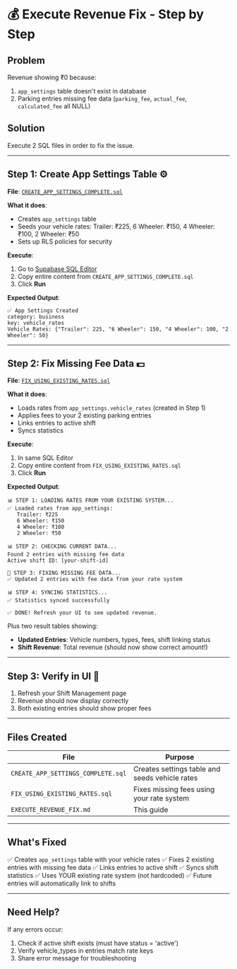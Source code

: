 # 💰 Execute Revenue Fix - Step by Step

## Problem
Revenue showing ₹0 because:
1. `app_settings` table doesn't exist in database
2. Parking entries missing fee data (`parking_fee`, `actual_fee`, `calculated_fee` all NULL)

## Solution
Execute 2 SQL files in order to fix the issue.

---

## **Step 1: Create App Settings Table** ⚙️

**File**: [`CREATE_APP_SETTINGS_COMPLETE.sql`](CREATE_APP_SETTINGS_COMPLETE.sql)

**What it does**:
- Creates `app_settings` table
- Seeds your vehicle rates: Trailer: ₹225, 6 Wheeler: ₹150, 4 Wheeler: ₹100, 2 Wheeler: ₹50
- Sets up RLS policies for security

**Execute**:
1. Go to [Supabase SQL Editor](https://supabase.com/dashboard/project/_/sql)
2. Copy entire content from `CREATE_APP_SETTINGS_COMPLETE.sql`
3. Click **Run**

**Expected Output**:
```
✅ App Settings Created
category: business
key: vehicle_rates
Vehicle Rates: {"Trailer": 225, "6 Wheeler": 150, "4 Wheeler": 100, "2 Wheeler": 50}
```

---

## **Step 2: Fix Missing Fee Data** 💵

**File**: [`FIX_USING_EXISTING_RATES.sql`](FIX_USING_EXISTING_RATES.sql)

**What it does**:
- Loads rates from `app_settings.vehicle_rates` (created in Step 1)
- Applies fees to your 2 existing parking entries
- Links entries to active shift
- Syncs statistics

**Execute**:
1. In same SQL Editor
2. Copy entire content from `FIX_USING_EXISTING_RATES.sql`
3. Click **Run**

**Expected Output**:
```
📊 STEP 1: LOADING RATES FROM YOUR EXISTING SYSTEM...
✅ Loaded rates from app_settings:
   Trailer: ₹225
   6 Wheeler: ₹150
   4 Wheeler: ₹100
   2 Wheeler: ₹50

📊 STEP 2: CHECKING CURRENT DATA...
Found 2 entries with missing fee data
Active shift ID: [your-shift-id]

🔧 STEP 3: FIXING MISSING FEE DATA...
✅ Updated 2 entries with fee data from your rate system

📊 STEP 4: SYNCING STATISTICS...
✅ Statistics synced successfully

✅ DONE! Refresh your UI to see updated revenue.
```

Plus two result tables showing:
- **Updated Entries**: Vehicle numbers, types, fees, shift linking status
- **Shift Revenue**: Total revenue (should now show correct amount!)

---

## **Step 3: Verify in UI** 🎉

1. Refresh your Shift Management page
2. Revenue should now display correctly
3. Both existing entries should show proper fees

---

## **Files Created**

| File | Purpose |
|------|---------|
| `CREATE_APP_SETTINGS_COMPLETE.sql` | Creates settings table and seeds vehicle rates |
| `FIX_USING_EXISTING_RATES.sql` | Fixes missing fees using your rate system |
| `EXECUTE_REVENUE_FIX.md` | This guide |

---

## **What's Fixed**

✅ Creates `app_settings` table with your vehicle rates
✅ Fixes 2 existing entries with missing fee data
✅ Links entries to active shift
✅ Syncs shift statistics
✅ Uses YOUR existing rate system (not hardcoded)
✅ Future entries will automatically link to shifts

---

## **Need Help?**

If any errors occur:
1. Check if active shift exists (must have status = 'active')
2. Verify vehicle_types in entries match rate keys
3. Share error message for troubleshooting
